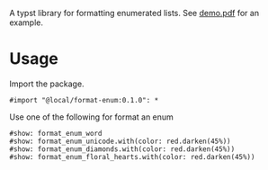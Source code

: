 A typst library for formatting enumerated lists.  See [demo.pdf](demo.pdf) for an example.

# Usage

Import the package.

```typst
#import "@local/format-enum:0.1.0": *
```

Use one of the following for format an enum

```typst
#show: format_enum_word
#show: format_enum_unicode.with(color: red.darken(45%))
#show: format_enum_diamonds.with(color: red.darken(45%))
#show: format_enum_floral_hearts.with(color: red.darken(45%))
```
